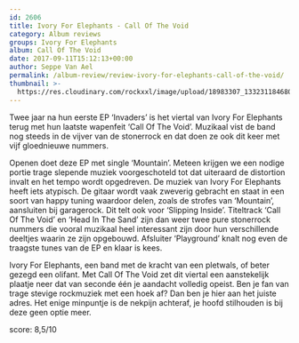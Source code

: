 ```yaml
---
id: 2606
title: Ivory For Elephants - Call Of The Void
category: Album reviews
groups: Ivory For Elephants
album: Call Of The Void
date: 2017-09-11T15:12:13+00:00
author: Seppe Van Ael
permalink: /album-review/review-ivory-for-elephants-call-of-the-void/
thumbnail: >-
  https://res.cloudinary.com/rockxxl/image/upload/18983307_1332311846806060_562867688_n.png
---
```

Twee jaar na hun eerste EP ‘Invaders’ is het viertal van Ivory For Elephants terug met hun laatste wapenfeit ‘Call Of The Void’. Muzikaal vist de band nog steeds in de vijver van de stonerrock en dat doen ze ook dit keer met vijf gloednieuwe nummers.

Openen doet deze EP met single ‘Mountain’. Meteen krijgen we een nodige portie trage slepende muziek voorgeschoteld tot dat uiteraard de distortion invalt en het tempo wordt opgedreven. De muziek van Ivory For Elephants heeft iets atypisch. De gitaar wordt vaak zweverig gebracht en staat in een soort van happy tuning waardoor delen, zoals de strofes van ‘Mountain’, aansluiten bij garagerock. Dit telt ook voor ‘Slipping Inside’. Titeltrack ‘Call Of The Void’ en ‘Head In The Sand’ zijn dan weer twee pure stonerrock nummers die vooral muzikaal heel interessant zijn door hun verschillende deeltjes waarin ze zijn opgebouwd. Afsluiter ‘Playground’ knalt nog even de traagste tunes van de EP en klaar is kees.

Ivory For Elephants, een band met de kracht van een pletwals, of beter gezegd een olifant. Met Call Of The Void zet dit viertal een aanstekelijk plaatje neer dat van seconde één je aandacht volledig opeist. Ben je fan van trage stevige rockmuziek met een hoek af? Dan ben je hier aan het juiste adres. Het enige minpuntje is de nekpijn achteraf, je hoofd stilhouden is bij deze geen optie meer.

score: 8,5/10
